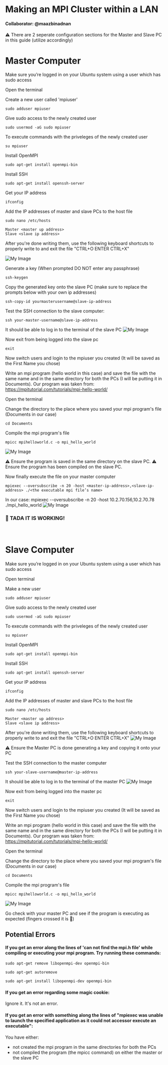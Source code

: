 # Making an MPI Cluster within a LAN
#### Collaborator: @maazbinadnan

⚠️ There are 2 seperate configuration sections for the Master and Slave PC in this guide (utilize accordingly)



# Master Computer 
Make sure you’re logged in on your Ubuntu system using a user which has sudo access 

Open the terminal


Create a new user called 'mpiuser'
```
sudo adduser mpiuser 
```


Give sudo access to the newly created user
```
sudo usermod -aG sudo mpiuser
```

To execute commands with the priveleges of the newly created user
```
su mpiuser
```


Install OpenMPI
```
sudo apt-get install openmpi-bin
```


Install SSH 
```
sudo apt-get install openssh-server
```


Get your IP address 
```
ifconfig
```

Add the IP addresses of master and slave PCs to the host file
```
sudo nano /etc/hosts
```

```
Master <master up address> 
Slave <slave ip address>
```

After you're done writing them, use the following keyboard shortcuts to properly write to and exit the file
"CTRL+O               ENTER                  CTRL+X"

![My Image](1.png)



Generate a key (When prompted DO NOT enter any passphrase)
```
ssh-keygen
```

Copy the generated key onto the slave PC (make sure to replace the prompts below with your own ip addresses)
```
ssh-copy-id yourmasterusername@slave-ip-address
```

Test the SSH connection to the slave computer:
```
ssh your-master-username@slave-ip-address
```

It should be able to log in to the terminal of the slave PC
![My Image](2.png)


Now exit from being logged into the slave pc
```
exit
```


Now switch users and login to the mpiuser you created (It will be saved as the First Name you chose)


Write an mpi program (hello world in this case) and save the file with the same name and in the same directory for both the PCs (I will be putting it in Documents).
Our program was taken from: https://mpitutorial.com/tutorials/mpi-hello-world/

Open the terminal


Change the directory to the place where you saved your mpi program's file (Documents in our case)
```
cd Documents
```

Compile the mpi program's file
```
mpicc mpihelloworld.c -o mpi_hello_world
```
![My Image](3.png)

⚠️ Ensure the program is saved in the same directory on the slave PC. 
⚠️ Ensure the program has been compiled on the slave PC.

Now finally execute the file on your master computer

```
mpiexec --oversubscribe -n 20 -host <master-ip-address>,<slave-ip-address> ./<the executable mpi file’s name>
```

In our case: mpiexec --oversubscribe -n 20 -host 10.2.70.156,10.2.70.78 ./mpi_hello_world
![My Image](4.png)


### 🎉 TADA IT IS WORKING!

<br>












# Slave Computer
Make sure you’re logged in on your Ubuntu system using a user which has sudo access 






Open terminal

Make a new user
```
sudo adduser mpiuser
```


Give sudo access to the newly created user
```
sudo usermod -aG sudo mpiuser
```

To execute commands with the priveleges of the newly created user
```
su mpiuser
```


Install OpenMPI
```
sudo apt-get install openmpi-bin
```


Install SSH 
```
sudo apt-get install openssh-server
```


Get your IP address 
```
ifconfig
```

Add the IP addresses of master and slave PCs to the host file
```
sudo nano /etc/hosts
```

```
Master <master up address> 
Slave <slave ip address>
```

After you're done writing them, use the following keyboard shortcuts to properly write to and exit the file
"CTRL+O               ENTER                  CTRL+X"
![My Image](1.png)



⚠️ Ensure the Master PC is done generating a key and copying it onto your PC

Test the SSH connection to the master computer
```
ssh your-slave-username@master-ip-address
```

It should be able to log in to the terminal of the master PC
![My Image](2.png)


Now exit from being logged into the master pc
```
exit
```

Now switch users and login to the mpiuser you created (It will be saved as the First Name you chose)


Write an mpi program (hello world in this case) and save the file with the same name and in the same directory for both the PCs (I will be putting it in Documents).
Our program was taken from: https://mpitutorial.com/tutorials/mpi-hello-world/

Open the terminal


Change the directory to the place where you saved your mpi program's file (Documents in our case)
```
cd Documents
```

Compile the mpi program's file
```
mpicc mpihelloworld.c -o mpi_hello_world
```
![My Image](3.png)


Go check with your master PC and see if the program is executing as expected (fingers crossed it is 🤞)



## Potential Errors
#### If you get an error along the lines of 'can not find the mpi.h file' while compiling or executing your mpi program. Try running these commands:
```
sudo apt-get remove libopenmpi-dev openmpi-bin
```
```
sudo apt-get autoremove
```
```
sudo apt-get install libopenmpi-dev openmpi-bin
```

#### If you get an error regarding some magic cookie:
Ignore it. It's not an error.

#### If you get an error with something along the lines of "mpiexec was unable to launch the specified application as it could not accessor execute an executable":
You have either:
  * not created the mpi program in the same directories for both the PCs
  * not compiled the program (the mpicc command) on either the master or the slave PC
  





